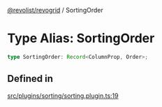 [@revolist/revogrid](README.md) / SortingOrder

# Type Alias: SortingOrder

```ts
type SortingOrder: Record<ColumnProp, Order>;
```

## Defined in

[src/plugins/sorting/sorting.plugin.ts:19](https://github.com/revolist/revogrid/blob/c4e80f786890231c76aca88d327b090657d3fbb9/src/plugins/sorting/sorting.plugin.ts#L19)
